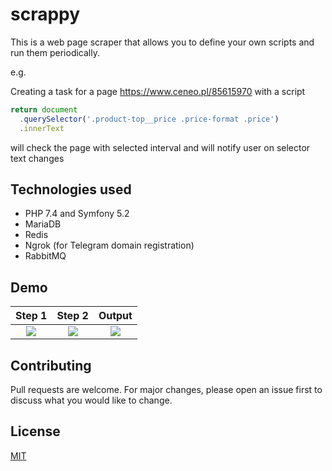 # scrappy

This is a web page scraper that allows you to define your own scripts and run them periodically.

e.g.

Creating a task for a page https://www.ceneo.pl/85615970 with a script 

```javascript
return document
  .querySelector('.product-top__price .price-format .price')
  .innerText
```

will check the page with selected interval and will notify user on selector text changes

## Technologies used
- PHP 7.4 and Symfony 5.2
- MariaDB
- Redis
- Ngrok (for Telegram domain registration)
- RabbitMQ

## Demo

Step 1             |  Step 2                    | Output
:-----------------:|:-------------------------:|:------------------------------:
![](https://i.imgur.com/ZPGYFSj.png)  |  ![](https://i.imgur.com/SYEbrcO.png) |  ![](https://i.imgur.com/rjNa6tg.png)


## Contributing
Pull requests are welcome. For major changes, please open an issue first to discuss what you would like to change.

## License
[MIT](https://choosealicense.com/licenses/mit/)